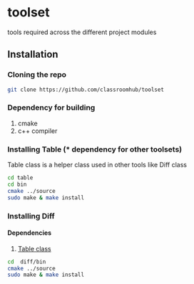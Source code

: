 # toolset
tools required across the different project modules

## Installation

### Cloning the repo
```sh
git clone https://github.com/classroomhub/toolset
```

### Dependency for building
1. cmake
2. c++ compiler

### Installing Table (* dependency for other toolsets)
Table class is a helper class used in other tools like Diff class

```sh
cd table
cd bin
cmake ../source
sudo make & make install
```

### Installing Diff

#### Dependencies
1. [Table class](https://github.com/classroomhub/toolset#installing-table--dependency-for-other-toolsets)

```sh
cd  diff/bin
cmake ../source
sudo make & make install
```
